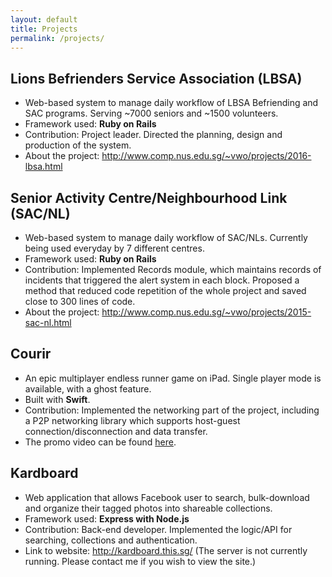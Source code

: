 ```yaml
---
layout: default
title: Projects
permalink: /projects/
---
```


## Lions Befrienders Service Association (LBSA)

- Web-based system to manage daily workflow of LBSA Befriending and SAC programs. Serving ~7000 seniors and ~1500 volunteers.
- Framework used: **Ruby on Rails**
- Contribution: Project leader. Directed the planning, design and production of the system.
- About the project: <http://www.comp.nus.edu.sg/~vwo/projects/2016-lbsa.html>

## Senior Activity Centre/Neighbourhood Link (SAC/NL)

- Web-based system to manage daily workflow of SAC/NLs. Currently being used everyday by 7 different centres.
- Framework used: **Ruby on Rails**
- Contribution: Implemented Records module, which maintains records of incidents that triggered the alert system in each block. Proposed a method that reduced code repetition of the whole project and saved close to 300 lines of code.
- About the project: <http://www.comp.nus.edu.sg/~vwo/projects/2015-sac-nl.html>

## Courir

- An epic multiplayer endless runner game on iPad. Single player mode is available, with a ghost feature.
- Built with **Swift**.
- Contribution: Implemented the networking part of the project, including a P2P networking library which supports host-guest connection/disconnection and data transfer.
- The promo video can be found [here](https://www.youtube.com/watch?v=DSh0OejWRFs).

## Kardboard

- Web application that allows Facebook user to search, bulk-download and organize their tagged photos into shareable collections.
- Framework used: **Express with Node.js**
- Contribution: Back-end developer. Implemented the logic/API for searching, collections and
authentication.
- Link to website: <http://kardboard.this.sg/> (The server is not currently running. Please contact me if you wish to view the site.)

